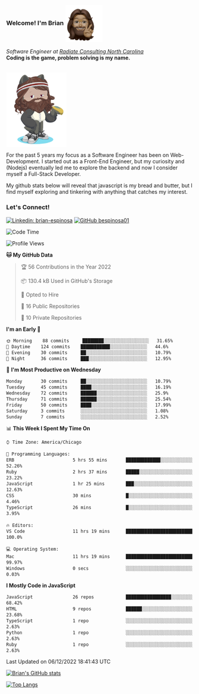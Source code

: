 ###  Welcome! I'm Brian <img align="center" src="https://github.com/bespinosa01/bespinosa01/blob/main/assets/peace-animoji.png" height="100" /></h2>
<p><em>Software Engineer at <a href="https://www.radiateconsulting.coop/north-carolina-tech-coop">Radiate Consulting North Carolina</a>
 <br/>
<!-- </br>Developer Consultant at <a href="https://codethedream.org/">Code The Dream</a> -->
</em> <b>Coding is the game, problem solving is my name.</b></p>

<br/>


 <img align="center" src="https://github.com/bespinosa01/bespinosa01/blob/main/assets/octo-me.png" height="200" /> 
 <p>
 For the past 5 years my focus as a Software Engineer has been on Web-Development. I started out as a Front-End Engineer, but my curiosity and (Nodejs) eventually led me to explore the backend and now I consider myself a Full-Stack Developer.
</p>
<p>
 My github stats below will reveal that javascript is my bread and butter, but I find myself exploring and tinkering with anything that catches my interest. 
 </p>
 
 
### Let's Connect!

[![Linkedin: brian-espinosa](https://img.shields.io/badge/-brian--espinosa-blue?style=flat-square&logo=Linkedin&logoColor=white&link=https://www.linkedin.com/in/brian-espinosa/)](https://www.linkedin.com/in/brian-espinosa/)
[![GitHub bespinosa01](https://img.shields.io/github/followers/bespinosa01?label=follow&style=social)](https://github.com/bespinosa01)



<!--START_SECTION:waka-->
![Code Time](http://img.shields.io/badge/Code%20Time-940%20hrs%2037%20mins-blue)

![Profile Views](http://img.shields.io/badge/Profile%20Views-0-blue)

**🐱 My GitHub Data** 

> 🏆 56 Contributions in the Year 2022
 > 
> 📦 130.4 kB Used in GitHub's Storage 
 > 
> 💼 Opted to Hire
 > 
> 📜 16 Public Repositories 
 > 
> 🔑 10 Private Repositories  
 > 
**I'm an Early 🐤** 

```text
🌞 Morning    88 commits     ████████░░░░░░░░░░░░░░░░░   31.65% 
🌆 Daytime    124 commits    ███████████░░░░░░░░░░░░░░   44.6% 
🌃 Evening    30 commits     ██░░░░░░░░░░░░░░░░░░░░░░░   10.79% 
🌙 Night      36 commits     ███░░░░░░░░░░░░░░░░░░░░░░   12.95%

```
📅 **I'm Most Productive on Wednesday** 

```text
Monday       30 commits     ██░░░░░░░░░░░░░░░░░░░░░░░   10.79% 
Tuesday      45 commits     ████░░░░░░░░░░░░░░░░░░░░░   16.19% 
Wednesday    72 commits     ██████░░░░░░░░░░░░░░░░░░░   25.9% 
Thursday     71 commits     ██████░░░░░░░░░░░░░░░░░░░   25.54% 
Friday       50 commits     ████░░░░░░░░░░░░░░░░░░░░░   17.99% 
Saturday     3 commits      ░░░░░░░░░░░░░░░░░░░░░░░░░   1.08% 
Sunday       7 commits      ░░░░░░░░░░░░░░░░░░░░░░░░░   2.52%

```


📊 **This Week I Spent My Time On** 

```text
⌚︎ Time Zone: America/Chicago

💬 Programming Languages: 
ERB                      5 hrs 55 mins       █████████████░░░░░░░░░░░░   52.26% 
Ruby                     2 hrs 37 mins       █████░░░░░░░░░░░░░░░░░░░░   23.22% 
JavaScript               1 hr 25 mins        ███░░░░░░░░░░░░░░░░░░░░░░   12.63% 
CSS                      30 mins             █░░░░░░░░░░░░░░░░░░░░░░░░   4.46% 
TypeScript               26 mins             █░░░░░░░░░░░░░░░░░░░░░░░░   3.95%

🔥 Editors: 
VS Code                  11 hrs 19 mins      █████████████████████████   100.0%

💻 Operating System: 
Mac                      11 hrs 19 mins      █████████████████████████   99.97% 
Windows                  0 secs              ░░░░░░░░░░░░░░░░░░░░░░░░░   0.03%

```

**I Mostly Code in JavaScript** 

```text
JavaScript               26 repos            █████████████████░░░░░░░░   68.42% 
HTML                     9 repos             ██████░░░░░░░░░░░░░░░░░░░   23.68% 
TypeScript               1 repo              ░░░░░░░░░░░░░░░░░░░░░░░░░   2.63% 
Python                   1 repo              ░░░░░░░░░░░░░░░░░░░░░░░░░   2.63% 
Ruby                     1 repo              ░░░░░░░░░░░░░░░░░░░░░░░░░   2.63%

```



 Last Updated on 06/12/2022 18:41:43 UTC
<!--END_SECTION:waka-->


<!--  Github STATS -->
[![Brian's GitHub stats](https://github-readme-stats.vercel.app/api?username=bespinosa01&hide=stars,contribs&count_private=true&show_icons=true)](https://github.com/anuraghazra/github-readme-stats)

[![Top Langs](https://github-readme-stats.vercel.app/api/top-langs/?username=bespinosa01&layout=compact)](https://github.com/anuraghazra/github-readme-stats)



<!--
**bespinosa01/bespinosa01** is a ✨ _special_ ✨ repository because its `README.md` (this file) appears on your GitHub profile.

Here are some ideas to get you started:

- 🔭 I’m currently working on ...
- 🌱 I’m currently learning ...
- 👯 I’m looking to collaborate on ...
- 🤔 I’m looking for help with ...
- 💬 Ask me about ...
- 📫 How to reach me: ...
- 😄 Pronouns: ...
- ⚡ Fun fact: ...
-->
